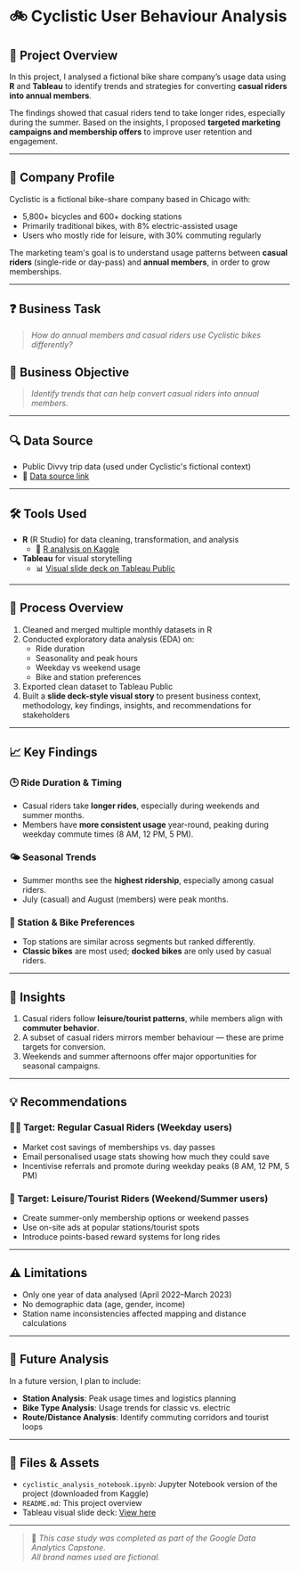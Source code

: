 # 🚲 Cyclistic User Behaviour Analysis

## 📍 Project Overview

In this project, I analysed a fictional bike share company’s usage data using **R** and **Tableau** to identify trends and strategies for converting **casual riders into annual members**.

The findings showed that casual riders tend to take longer rides, especially during the summer. Based on the insights, I proposed **targeted marketing campaigns and membership offers** to improve user retention and engagement.

---

## 🏢 Company Profile

Cyclistic is a fictional bike-share company based in Chicago with:
- 5,800+ bicycles and 600+ docking stations
- Primarily traditional bikes, with 8% electric-assisted usage
- Users who mostly ride for leisure, with 30% commuting regularly

The marketing team's goal is to understand usage patterns between **casual riders** (single-ride or day-pass) and **annual members**, in order to grow memberships.

---

## ❓ Business Task

> *How do annual members and casual riders use Cyclistic bikes differently?*

## 🎯 Business Objective

> *Identify trends that can help convert casual riders into annual members.*

---

## 🔍 Data Source

- Public Divvy trip data (used under Cyclistic's fictional context)  
- 📂 [Data source link](https://divvy-tripdata.s3.amazonaws.com/index.html)

---

## 🛠️ Tools Used

- **R** (R Studio) for data cleaning, transformation, and analysis  
  - 📄 [R analysis on Kaggle](https://www.kaggle.com/code/namratamuralidharan/gwg-analytics-cyclistic-case-study)
- **Tableau** for visual storytelling  
  - 📊 [Visual slide deck on Tableau Public](https://public.tableau.com/views/Cyclistic-BikeShareCaseStudy_16966064333810/CyclisticBikeShare)

---

## 🔬 Process Overview

1. Cleaned and merged multiple monthly datasets in R
2. Conducted exploratory data analysis (EDA) on:
   - Ride duration
   - Seasonality and peak hours
   - Weekday vs weekend usage
   - Bike and station preferences
3. Exported clean dataset to Tableau Public
4. Built a **slide deck-style visual story** to present business context, methodology, key findings, insights, and recommendations for stakeholders

---

## 📈 Key Findings

### 🕒 Ride Duration & Timing
- Casual riders take **longer rides**, especially during weekends and summer months.
- Members have **more consistent usage** year-round, peaking during weekday commute times (8 AM, 12 PM, 5 PM).

### 🌤 Seasonal Trends
- Summer months see the **highest ridership**, especially among casual riders.
- July (casual) and August (members) were peak months.

### 📍 Station & Bike Preferences
- Top stations are similar across segments but ranked differently.
- **Classic bikes** are most used; **docked bikes** are only used by casual riders.

---

## 📌 Insights

1. Casual riders follow **leisure/tourist patterns**, while members align with **commuter behavior**.
2. A subset of casual riders mirrors member behaviour — these are prime targets for conversion.
3. Weekends and summer afternoons offer major opportunities for seasonal campaigns.

---

## 💡 Recommendations

### 🧑‍💼 Target: Regular Casual Riders (Weekday users)
- Market cost savings of memberships vs. day passes
- Email personalised usage stats showing how much they could save
- Incentivise referrals and promote during weekday peaks (8 AM, 12 PM, 5 PM)

### 🧳 Target: Leisure/Tourist Riders (Weekend/Summer users)
- Create summer-only membership options or weekend passes
- Use on-site ads at popular stations/tourist spots
- Introduce points-based reward systems for long rides

---

## ⚠️ Limitations

- Only one year of data analysed (April 2022–March 2023)
- No demographic data (age, gender, income)
- Station name inconsistencies affected mapping and distance calculations

---

## 🔮 Future Analysis

In a future version, I plan to include:

- **Station Analysis**: Peak usage times and logistics planning
- **Bike Type Analysis**: Usage trends for classic vs. electric
- **Route/Distance Analysis**: Identify commuting corridors and tourist loops

---

## 📁 Files & Assets

- `cyclistic_analysis_notebook.ipynb`: Jupyter Notebook version of the project (downloaded from Kaggle)
- `README.md`: This project overview
- Tableau visual slide deck: [View here](https://public.tableau.com/views/Cyclistic-BikeShareCaseStudy_16966064333810/CyclisticBikeShare)

---

> 📌 _This case study was completed as part of the Google Data Analytics Capstone._  
> _All brand names used are fictional._

